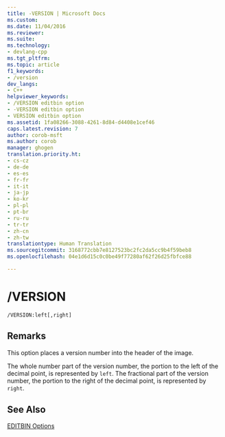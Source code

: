```yaml
---
title: -VERSION | Microsoft Docs
ms.custom: 
ms.date: 11/04/2016
ms.reviewer: 
ms.suite: 
ms.technology:
- devlang-cpp
ms.tgt_pltfrm: 
ms.topic: article
f1_keywords:
- /version
dev_langs:
- C++
helpviewer_keywords:
- /VERSION editbin option
- -VERSION editbin option
- VERSION editbin option
ms.assetid: 1fa08266-3088-4261-8d84-d4408e1cef46
caps.latest.revision: 7
author: corob-msft
ms.author: corob
manager: ghogen
translation.priority.ht:
- cs-cz
- de-de
- es-es
- fr-fr
- it-it
- ja-jp
- ko-kr
- pl-pl
- pt-br
- ru-ru
- tr-tr
- zh-cn
- zh-tw
translationtype: Human Translation
ms.sourcegitcommit: 3168772cbb7e8127523bc2fc2da5cc9b4f59beb8
ms.openlocfilehash: 04e1d6d15c0c0be49f77280af62f26d25fbfce88

---
```

# /VERSION
```  
/VERSION:left[,right]  
```  
  
## Remarks  
 This option places a version number into the header of the image.  
  
 The whole number part of the version number, the portion to the left of the decimal point, is represented by `left`. The fractional part of the version number, the portion to the right of the decimal point, is represented by `right`.  
  
## See Also  
 [EDITBIN Options](../../build/reference/editbin-options.md)


<!--HONumber=Jan17_HO1-->


